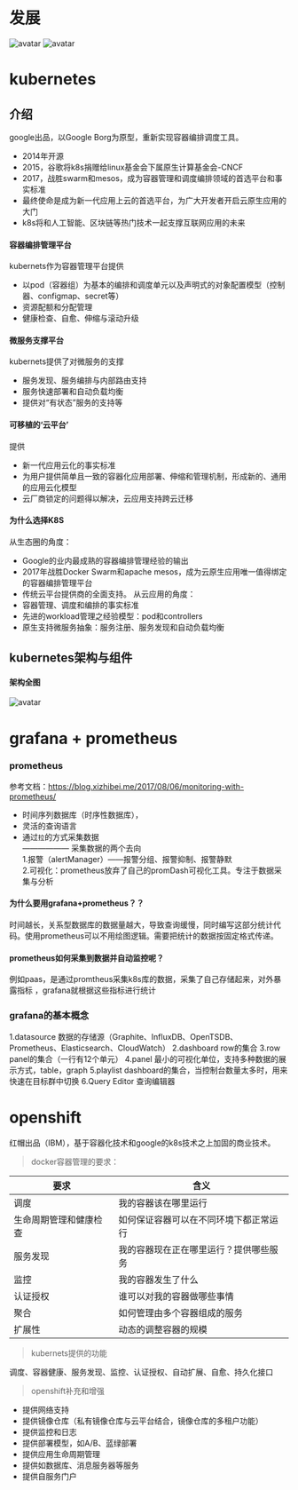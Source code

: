 # 发展
![avatar](https://mirror198829.github.io/static/docker/appdev.jpg)
![avatar](https://mirror198829.github.io/static/docker/appdev1.png)
# kubernetes
## 介绍
google出品，以Google Borg为原型，重新实现容器编排调度工具。
* 2014年开源
* 2015，谷歌将k8s捐赠给linux基金会下属原生计算基金会-CNCF
* 2017，战胜swarm和mesos，成为容器管理和调度编排领域的首选平台和事实标准
* 最终使命是成为新一代应用上云的首选平台，为广大开发者开启云原生应用的大门
* k8s将和人工智能、区块链等热门技术一起支撑互联网应用的未来
#### 容器编排管理平台
kubernets作为容器管理平台提供
* 以pod（容器组）为基本的编排和调度单元以及声明式的对象配置模型（控制器、configmap、secret等）
* 资源配额和分配管理
* 健康检查、自愈、伸缩与滚动升级
#### 微服务支撑平台
kubernets提供了对微服务的支撑
* 服务发现、服务编排与内部路由支持
* 服务快速部署和自动负载均衡
* 提供对“有状态”服务的支持等
#### 可移植的‘云平台’
提供
* 新一代应用云化的事实标准
* 为用户提供简单且一致的容器化应用部署、伸缩和管理机制，形成新的、通用的应用云化模型
* 云厂商锁定的问题得以解决，云应用支持跨云迁移
#### 为什么选择K8S
从生态圈的角度：
* Google的业内最成熟的容器编排管理经验的输出
* 2017年战胜Docker Swarm和apache mesos，成为云原生应用唯一值得绑定的容器编排管理平台
* 传统云平台提供商的全面支持。
从云应用的角度：
* 容器管理、调度和编排的事实标准
* 先进的workload管理之经验模型：pod和controllers
* 原生支持微服务抽象：服务注册、服务发现和自动负载均衡

## kubernetes架构与组件
#### 架构全图
![avatar](https://mirror198829.github.io/static/docker/k1.png)
# grafana + prometheus
### prometheus
参考文档：https://blog.xizhibei.me/2017/08/06/monitoring-with-prometheus/
* 时间序列数据库（时序性数据库），
* 灵活的查询语言
* 通过`拉`的方式采集数据  
—————— 采集数据的两个去向  
1.报警（alertManager）——报警分组、报警抑制、报警静默   
2.可视化：prometheus放弃了自己的promDash可视化工具。专注于数据采集与分析

#### 为什么要用grafana+prometheus？？
时间越长，关系型数据库的数据量越大，导致查询缓慢，同时编写这部分统计代码。使用prometheus可以不用绘图逻辑。需要把统计的数据按固定格式传递。
#### prometheus如何采集到数据并自动监控呢？
例如paas，是通过promtheus采集k8s库的数据，采集了自己存储起来，对外暴露指标 ，grafana就根据这些指标进行统计
### grafana的基本概念
1.datasource
  数据的存储源（Graphite、InfluxDB、OpenTSDB、Prometheus、Elasticsearch、CloudWatch）
2.dashboard
  row的集合
3.row
  panel的集合（一行有12个单元）
4.panel
  最小的可视化单位，支持多种数据的展示方式，table，graph
5.playlist
  dashboard的集合，当控制台数量太多时，用来快速在目标群中切换
6.Query Editor 查询编辑器
# openshift
红帽出品（IBM），基于容器化技术和google的k8s技术之上加固的商业技术。  
> docker容器管理的要求：

|要求|含义|
|---|---|
|调度|我的容器该在哪里运行|
|生命周期管理和健康检查|如何保证容器可以在不同环境下都正常运行|
|服务发现|我的容器现在正在哪里运行？提供哪些服务|
|监控|我的容器发生了什么|
|认证授权|谁可以对我的容器做哪些事情|
|聚合|如何管理由多个容器组成的服务|
|扩展性|动态的调整容器的规模|

> kubernets提供的功能  

调度、容器健康、服务发现、监控、认证授权、自动扩展、自愈、持久化接口

> openshift补充和增强  

* 提供网络支持
* 提供镜像仓库（私有镜像仓库与云平台结合，镜像仓库的多租户功能）
* 提供监控和日志
* 提供部署模型，如A/B、蓝绿部署
* 提供应用生命周期管理
* 提供如数据库、消息服务器等服务
* 提供自服务门户
